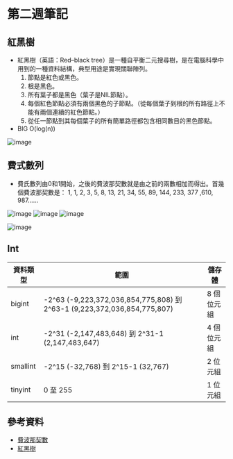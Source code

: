 # 第二週筆記
## 紅黑樹
* 紅黑樹（英語：Red–black tree）是一種自平衡二元搜尋樹，是在電腦科學中用到的一種資料結構，典型用途是實現關聯陣列。
  1. 節點是紅色或黑色。
  2. 根是黑色。
  3. 所有葉子都是黑色（葉子是NIL節點）。
  4. 每個紅色節點必須有兩個黑色的子節點。（從每個葉子到根的所有路徑上不能有兩個連續的紅色節點。）
  5. 從任一節點到其每個葉子的所有簡單路徑都包含相同數目的黑色節點。
* BIG O(log(n))

![image](https://user-images.githubusercontent.com/62127656/134271375-1f8750f0-8a2d-4786-8a33-0a86bbac6ae3.png)
## 費式數列
* 費氏數列由0和1開始，之後的費波那契數就是由之前的兩數相加而得出。首幾個費波那契數是：
  1, 1, 2, 3, 5, 8, 13, 21, 34, 55, 89, 144, 233, 377 ,610, 987……
  
![image](https://user-images.githubusercontent.com/62127656/134272487-8d10a522-4993-4596-9c6b-f2855a6c11e0.png)
![image](https://user-images.githubusercontent.com/62127656/134272507-e360df4f-f71a-4e51-a8d6-83bd211ead41.png)
![image](https://user-images.githubusercontent.com/62127656/134272526-f20af444-3cd1-4cf9-937f-54a67b5bc292.png)

![image](https://user-images.githubusercontent.com/62127656/134272554-cffc7de2-1f77-4692-bfc4-b3d6c5bc8d58.png)
## Int
資料類型 | 範圍 | 儲存體
---------|------|--------
bigint | -2^63 (-9,223,372,036,854,775,808) 到 2^63-1 (9,223,372,036,854,775,807) | 8 個位元組
int | -2^31 (-2,147,483,648) 到 2^31-1 (2,147,483,647) | 4 個位元組
smallint | -2^15 (-32,768) 到 2^15-1 (32,767) | 2 位元組
tinyint | 0 至 255 | 1 位元組

## 參考資料
* [費波那契數](https://zh.wikipedia.org/wiki/%E6%96%90%E6%B3%A2%E9%82%A3%E5%A5%91%E6%95%B0)
* [紅黑樹](https://zh.wikipedia.org/wiki/%E7%BA%A2%E9%BB%91%E6%A0%91)
